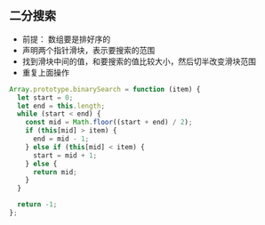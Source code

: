 ## 二分搜索

- 前提： 数组要是排好序的
- 声明两个指针滑块，表示要搜索的范围
- 找到滑块中间的值，和要搜索的值比较大小，然后切半改变滑块范围
- 重复上面操作

```js
Array.prototype.binarySearch = function (item) {
  let start = 0;
  let end = this.length;
  while (start < end) {
    const mid = Math.floor((start + end) / 2);
    if (this[mid] > item) {
      end = mid - 1;
    } else if (this[mid] < item) {
      start = mid + 1;
    } else {
      return mid;
    }
  }

  return -1;
};
```
